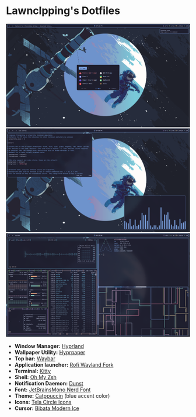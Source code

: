 # Lawnclpping's Dotfiles
![alt text](https://github.com/lawnclppings/dotfiles/blob/008a3269530ba5771b870f91fe84aa2f334cdf38/assets/desktop-1.png)
![alt text](https://github.com/lawnclppings/dotfiles/blob/008a3269530ba5771b870f91fe84aa2f334cdf38/assets/desktop-2.png)
![alt text](https://github.com/lawnclppings/dotfiles/blob/008a3269530ba5771b870f91fe84aa2f334cdf38/assets/desktop-3.png)

- **Window Manager:** [Hyprland](https://github.com/hyprwm/Hyprland)
- **Wallpaper Utility:** [Hyprpaper](https://github.com/hyprwm/hyprpaper)
- **Top bar:** [Waybar](https://github.com/Alexays/Waybar)
- **Application launcher:** [Rofi Wayland Fork](https://github.com/lbonn/rofi)
- **Terminal:** [Kitty](https://github.com/kovidgoyal/kitty)
- **Shell:** [Oh My Zsh](https://github.com/ohmyzsh/ohmyzsh)
- **Notification Daemon:** [Dunst](https://github.com/dunst-project/dunst)
- **Font:** [JetBrainsMono Nerd Font](https://github.com/JetBrains/JetBrainsMono)
- **Theme:** [Catppuccin](https://github.com/catppuccin/catppuccin) (blue accent color)
- **Icons:** [Tela Circle Icons](https://github.com/vinceliuice/Tela-circle-icon-theme)
- **Cursor:** [Bibata Modern Ice](https://github.com/ful1e5/Bibata_Cursor)
